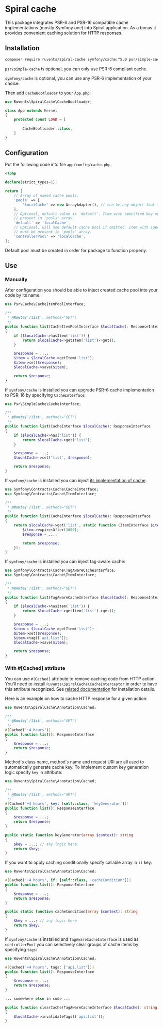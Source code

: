 # Spiral cache

This package integrates PSR-6 and PSR-16 compatible cache implementations
(mostly Symfony one) into Spiral application. As a bonus it provides convenient
caching solution for HTTP responses.


## Installation

```sh
composer require ruvents/spiral-cache symfony/cache:^5.0 psr/simple-cache
```

`psr/simple-cache` is optional, you can only use PSR-6 compliant cache.

`symfony/cache` is optional, you can use any PSR-6 implementation of your
choice.

Then add `CacheBootloader` to your `App.php`:

```php
use Ruvents\SpiralCache\CacheBootloader;

class App extends Kernel
{
    protected const LOAD = [
        ...
        CacheBootloader::class,
    ]
}
```

## Configuration

Put the following code into file `app/config/cache.php`:

```php
<?php

declare(strict_types=1);

return [
    // Array of named cache pools.
    'pools' => [
        'localCache' => new ArrayAdapter(), // can be any object that implements CacheItemPoolInterface
    ],
    // Optional, default value is 'default'. Item with specified key must be
    // present in 'pools' array.
    'default' => 'localCache',
    // Optional, will use default cache pool if omitted. Item with specified key
    // must be present in 'pools' array.
    'controllerPool' => 'localCache',
];
```

Default pool must be created in order for package to function properly.


## Use

### Manually

After configuration you should be able to inject created cache pool into your
code by its name:

```php
use Psr\Cache\CacheItemPoolInterface;

/**
 * @Route('/list', methods="GET")
 */
public function list(CacheItemPoolInterface $localCache): ResponseInterface
{
    if ($localCache->hasItem('list')) {
        return $localCache->getItem('list')->get();
    }

    $response = ...;
    $item = $localCache->getItem('list');
    $item->set($response);
    $localCache->save($item);

    return $response;
}
```

If `symfony/cache` is installed you can upgrade PSR-6 cache implementation to
PSR-16 by specifying `CacheInterface`:

```php
use Psr\SimpleCache\CacheInterface;

/**
 * @Route('/list', methods="GET")
 */
public function list(CacheInterface $localCache): ResponseInterface
{
    if ($localCache->has('list')) {
        return $localCache->get('list');
    }

    $response = ...;
    $localCache->set('list', $response);

    return $response;
}
```

If `symfony/cache` is installed you can inject
[its implementation of cache](https://symfony.com/doc/5.4/components/cache.html):

```php
use Symfony\Contracts\Cache\CacheInterface;
use Symfony\Contracts\Cache\ItemInterface;

/**
 * @Route('/list', methods="GET")
 */
public function list(CacheInterface $localCache): ResponseInterface
{
    return $localCache->get('list', static function (ItemInterface $item) {
        $item->expiresAfter(3600);
        $response = ...;

        return $response;
    });
}
```

If `symfony/cache` is installed you can inject tag-aware cache:

```php
use Symfony\Contracts\Cache\TagAwareCacheInterface;
use Symfony\Contracts\Cache\ItemInterface;

/**
 * @Route('/list', methods="GET")
 */
public function list(TagAwareCacheInterface $localCache): ResponseInterface
{
    if ($localCache->hasItem('list')) {
        return $localCache->getItem('list')->get();
    }

    $response = ...;
    $item = $localCache->getItem('list');
    $item->set($response);
    $item->tag(['api.list']);
    $localCache->save($item);

    return $response;
}
```

### With #[Cached] attribute

You can use `#[Cached]` attribute to remove caching code from HTTP action. You'll
need to install `Ruvents\SpiralCache\CacheInterceptor` in order to have this
attribute recognized. See
[related documentation](https://spiral.dev/docs/cookbook-domain-core#core-interceptors)
for installation details.

Here is an example on how to cache HTTP response for a given action:

```php
use Ruvents\SpiralCache\Annotation\Cached;

/**
 * @Route('/list', methods="GET")
 */
#[Cached('+4 hours')]
public function list(): ResponseInterface
{
    $response = ...;
    return $response;
}
```

Method's class name, method's name and request URI are all used to automatically
generate cache key. To implement custom key generation logic specify `key` in
attribute:

```php
use Ruvents\SpiralCache\Annotation\Cached;

/**
 * @Route('/list', methods="GET")
 */
#[Cached('+4 hours', key: [self::class, 'keyGenerator'])]
public function list(): ResponseInterface
{
    $response = ...;
    return $response;
}

public static function keyGenerator(array $context): string
{
    $key = ...; // any logic here
    return $key;
}
```

If you want to apply caching conditionally specify callable array in `if` key:

```php
use Ruvents\SpiralCache\Annotation\Cached;

#[Cached('+4 hours', if: [self::class, 'cacheCondition'])]
public function list(): ResponseInterface
{
    $response = ...;
    return $response;
}

public static function cacheCondition(array $context): string
{
    $key = ...; // any logic here
    return $key;
}
```

If `symfony/cache` is installed and `TagAwareCacheInterface` is used as
`controllerPool` you can selectively clear groups of cache items by specifying
`tags`:

```php
use Ruvents\SpiralCache\Annotation\Cached;

#[Cached('+4 hours', tags: ['api.list'])]
public function list(): ResponseInterface
{
    $response = ...;
    return $response;
}

... somewhere else in code ...

public function clearCache(TagAwareCacheInterface $localCache): string
{
    $localCache->invalidateTags(['api.list']);
}
```
